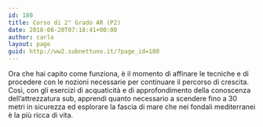 ```yaml
---
id: 180
title: Corso di 2° Grado AR (P2)
date: 2018-08-20T07:18:41+00:00
author: carlo
layout: page
guid: http://ww2.subnettuno.it/?page_id=180
---
```

Ora che hai capito come funziona, è il momento di affinare le tecniche e di procedere con le nozioni necessarie per continuare il percorso di crescita. Così, con gli esercizi di acquaticità e di approfondimento della conoscenza dell’attrezzatura sub, apprendi quanto necessario a scendere fino a 30 metri in sicurezza ed esplorare la fascia di mare che nei fondali mediterranei è la più ricca di vita.